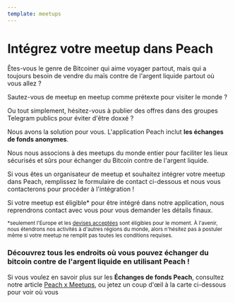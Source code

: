 ```yaml
---
template: meetups
---
```


<!--[headline]-->

# Intégrez votre meetup dans Peach

<!--[intro]-->

Êtes-vous le genre de Bitcoiner qui aime voyager partout, mais qui a toujours besoin de vendre du maïs contre de l'argent liquide partout où vous allez ?

Sautez-vous de meetup en meetup comme prétexte pour visiter le monde ?

Ou tout simplement, hésitez-vous à publier des offres dans des groupes Telegram publics pour éviter d'être doxxé ?

Nous avons la solution pour vous.
L'application Peach inclut **les échanges de fonds anonymes**.

Nous nous associons à des meetups du monde entier pour faciliter les lieux sécurisés et sûrs pour échanger du Bitcoin contre de l'argent liquide.

Si vous êtes un organisateur de meetup et souhaitez intégrer votre meetup dans Peach, remplissez le formulaire de contact ci-dessous et nous vous contacterons pour procéder à l'intégration !

Si votre meetup est éligible\* pour être intégré dans notre application, nous reprendrons contact avec vous pour vous demander les détails finaux.

<small>\*seulement l'Europe et les [devises acceptées](/how-it-works/#payment) sont éligibles pour le moment. À l'avenir, nous étendrons nos activités à d'autres régions du monde, alors n'hésitez pas à postuler même si votre meetup ne remplit pas toutes les conditions requises.</small>

<!--[map]-->

### Découvrez tous les endroits où vous pouvez échanger du bitcoin contre de l'argent liquide en utilisant Peach !

Si vous voulez en savoir plus sur les **Échanges de fonds Peach**, consultez notre article [Peach x Meetups](/blog/peach-for-meetups/), ou jetez un coup d'œil à la carte ci-dessous pour voir où vous
